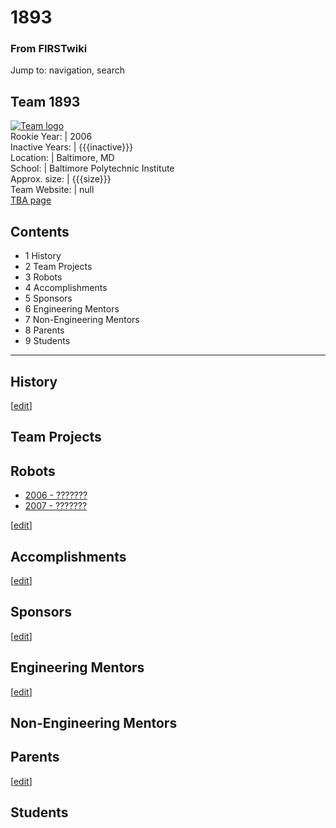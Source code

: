 # 1893

### From FIRSTwiki

Jump to: navigation, search

Team 1893  
---  
[![Team logo](/media/b/b2/Theteamlogo.jpg)](/index.php/Image:Theteamlogo.jpg
"Team logo" )  
Rookie Year: | 2006  
Inactive Years: | {{{inactive}}}  
Location: | Baltimore, MD  
School: | Baltimore Polytechnic Institute  
Approx. size: | {{{size}}}  
Team Website: | null  
[TBA page](http://www.thebluealliance.net/tbatv/team.php?team=1893
"http://www.thebluealliance.net/tbatv/team.php?team=1893" )  
  
  

## Contents

  * 1 History
  * 2 Team Projects
  * 3 Robots
  * 4 Accomplishments
  * 5 Sponsors
  * 6 Engineering Mentors
  * 7 Non-Engineering Mentors
  * 8 Parents
  * 9 Students  
---  
  

## History

[[edit](/index.php?title=1893&action=edit&section=2 "Edit section: Team
Projects" )]

## Team Projects


## Robots

  * [2006 - ???????](/index.php?title=1893_in_2006&action=edit "1893 in 2006" )
  * [2007 - ???????](/index.php?title=1893_in_2007&action=edit "1893 in 2007" )

[[edit](/index.php?title=1893&action=edit&section=4 "Edit section:
Accomplishments" )]

## Accomplishments

[[edit](/index.php?title=1893&action=edit&section=5 "Edit section: Sponsors"
)]

## Sponsors

[[edit](/index.php?title=1893&action=edit&section=6 "Edit section: Engineering
Mentors" )]

## Engineering Mentors

[[edit](/index.php?title=1893&action=edit&section=7 "Edit section: Non-
Engineering Mentors" )]

## Non-Engineering Mentors


## Parents

[[edit](/index.php?title=1893&action=edit&section=9 "Edit section: Students"
)]

## Students

